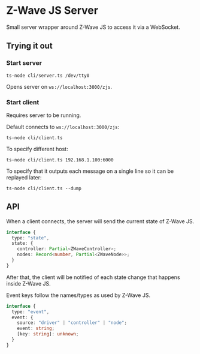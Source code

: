 # Z-Wave JS Server

Small server wrapper around Z-Wave JS to access it via a WebSocket.

## Trying it out

### Start server

```shell
ts-node cli/server.ts /dev/tty0
```

Opens server on `ws://localhost:3000/zjs`.

### Start client

Requires server to be running.

Default connects to `ws://localhost:3000/zjs`:

```shell
ts-node cli/client.ts
```

To specify different host:

```shell
ts-node cli/client.ts 192.168.1.100:6000
```

To specify that it outputs each message on a single line so it can be replayed later:

```shell
ts-node cli/client.ts --dump
```

## API

When a client connects, the server will send the current state of Z-Wave JS.

```ts
interface {
  type: "state",
  state: {
    controller: Partial<ZWaveController>;
    nodes: Record<number, Partial<ZWaveNode>>;
  }
}
```

After that, the client will be notified of each state change that happens inside Z-Wave JS.

Event keys follow the names/types as used by Z-Wave JS.

```ts
interface {
  type: "event",
  event: {
    source: "driver" | "controller" | "node";
    event: string;
    [key: string]: unknown;
  }
}
```
